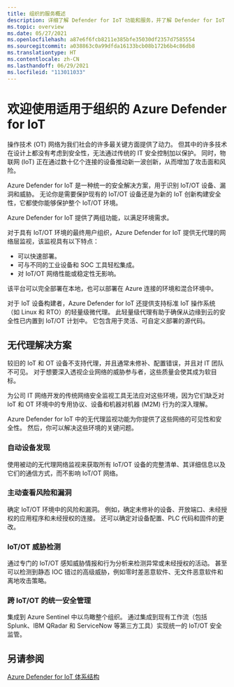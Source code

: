 ```yaml
---
title: 组织的服务概述
description: 详细了解 Defender for IoT 功能和服务，并了解 Defender for IoT 如何提供全面的 IoT 安全性。
ms.topic: overview
ms.date: 05/27/2021
ms.openlocfilehash: a87e6f6fcb8211e385bfe35030df2357d7585554
ms.sourcegitcommit: a038863c0a99dfda16133bcb08b172b6b4c86db8
ms.translationtype: HT
ms.contentlocale: zh-CN
ms.lasthandoff: 06/29/2021
ms.locfileid: "113011033"
---
```

# <a name="welcome-to-azure-defender-for-iot-for-organizations"></a>欢迎使用适用于组织的 Azure Defender for IoT

操作技术 (OT) 网络为我们社会的许多最关键方面提供了动力。 但其中的许多技术在设计上都没有考虑到安全性，无法通过传统的 IT 安全控制加以保护。 同时，物联网 (IoT) 正在通过数十亿个连接的设备推动新一波创新，从而增加了攻击面和风险。  

Azure Defender for IoT 是一种统一的安全解决方案，用于识别 IoT/OT 设备、漏洞和威胁。 无论你是需要保护现有的 IoT/OT 设备还是为新的 IoT 创新构建安全性，它都使你能够保护整个 IoT/OT 环境。  

Azure Defender for IoT 提供了两组功能，以满足环境需求。

对于具有 IoT/OT 环境的最终用户组织，Azure Defender for IoT 提供无代理的网络层监视，该监视具有以下特点：

- 可以快速部署。
- 可与不同的工业设备和 SOC 工具轻松集成。
- 对 IoT/OT 网络性能或稳定性无影响。 

该平台可以完全部署在本地，也可以部署在 Azure 连接的环境和混合环境中。  

对于 IoT 设备构建者，Azure Defender for IoT 还提供支持标准 IoT 操作系统（如 Linux 和 RTO）的轻量级微代理。 此轻量级代理有助于确保从边缘到云的安全性已内置到 IoT/OT 计划中。 它包含用于灵活、可自定义部署的源代码。 

## <a name="agentless-solution"></a>无代理解决方案

较旧的 IoT 和 OT 设备不支持代理，并且通常未修补、配置错误，并且对 IT 团队不可见。 对于想要深入透视企业网络的威胁参与者，这些质量会使其成为软目标。 

为公司 IT 网络开发的传统网络安全监视工具无法应对这些环境，因为它们缺乏对 IoT 和 OT 环境中的专用协议、设备和机器对机器 (M2M) 行为的深入理解。 

Azure Defender for IoT 中的无代理监视功能为你提供了这些网络的可见性和安全性。 然后，你可以解决这些环境的关键问题。 

### <a name="automatic-device-discovery"></a>自动设备发现  

使用被动的无代理网络监视来获取所有 IoT/OT 设备的完整清单、其详细信息以及它们的通信方式，而不影响 IoT/OT 网络。  

### <a name="proactive-visibility-into-risk-and-vulnerabilities"></a>主动查看风险和漏洞
 
确定 IoT/OT 环境中的风险和漏洞。 例如，确定未修补的设备、开放端口、未经授权的应用程序和未经授权的连接。 还可以确定对设备配置、PLC 代码和固件的更改。 

### <a name="iotot-threat-detection"></a>IoT/OT 威胁检测  

通过专门的 IoT/OT 感知威胁情报和行为分析来检测异常或未经授权的活动。 甚至可以检测到静态 IOC 错过的高级威胁，例如零时差恶意软件、无文件恶意软件和离地攻击策略。 

### <a name="unified-security-management-across-iotot"></a>跨 IoT/OT 的统一安全管理

集成到 Azure Sentinel 中以鸟瞰整个组织。 通过集成到现有工作流（包括 Splunk、IBM QRadar 和 ServiceNow 等第三方工具）实现统一的 IoT/OT 安全监管。 

## <a name="see-also"></a>另请参阅

[Azure Defender for IoT 体系结构](architecture.md)
